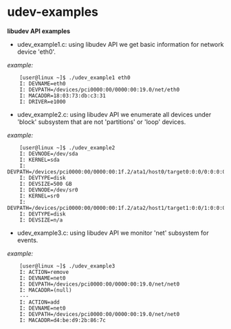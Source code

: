 udev-examples
=============

**libudev API examples**

* udev_example1.c:
using libudev API we get basic information for network device 'eth0'.


*example:*

        [user@linux ~]$ ./udev_example1 eth0
        I: DEVNAME=eth0
        I: DEVPATH=/devices/pci0000:00/0000:00:19.0/net/eth0
        I: MACADDR=18:03:73:db:c3:31
        I: DRIVER=e1000


* udev_example2.c:
using libudev API we enumerate all devices under 'block' subsystem that are not 'partitions' or 'loop' devices.

*example:*

        [user@linux ~]$ ./udev_example2
        I: DEVNODE=/dev/sda
        I: KERNEL=sda
        I: DEVPATH=/devices/pci0000:00/0000:00:1f.2/ata1/host0/target0:0:0/0:0:0:0/block/sda
        I: DEVTYPE=disk
        I: DEVSIZE=500 GB
        I: DEVNODE=/dev/sr0
        I: KERNEL=sr0
        I: DEVPATH=/devices/pci0000:00/0000:00:1f.2/ata2/host1/target1:0:0/1:0:0:0/block/sr0
        I: DEVTYPE=disk
        I: DEVSIZE=n/a


* udev_example3.c:
using libudev API we monitor 'net' subsystem for events.

*example:*

        [user@linux ~]$ ./udev_example3
        I: ACTION=remove
        I: DEVNAME=net0
        I: DEVPATH=/devices/pci0000:00/0000:00:19.0/net/net0
        I: MACADDR=(null)
        ---
        I: ACTION=add
        I: DEVNAME=net0
        I: DEVPATH=/devices/pci0000:00/0000:00:19.0/net/net0
        I: MACADDR=d4:be:d9:2b:86:7c
